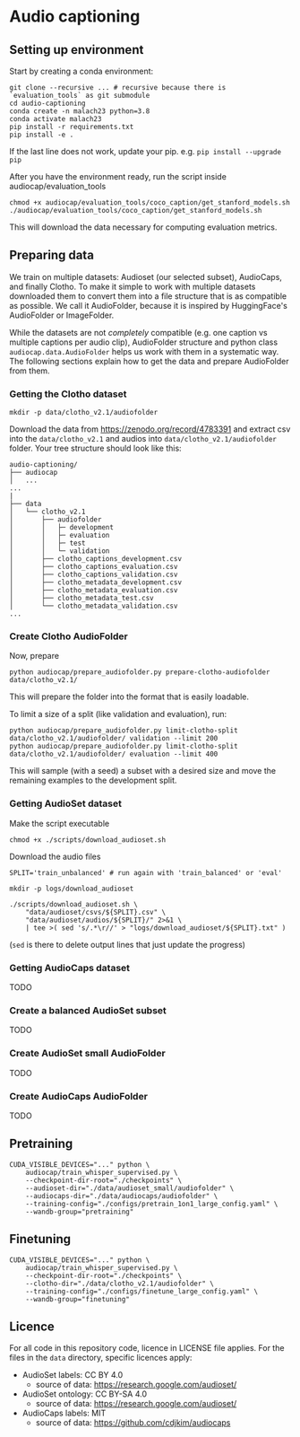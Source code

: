 # Audio captioning


## Setting up environment

Start by creating a conda environment:
```shell
git clone --recursive ... # recursive because there is `evaluation_tools` as git submodule
cd audio-captioning
conda create -n malach23 python=3.8
conda activate malach23
pip install -r requirements.txt
pip install -e .
```
If the last line does not work, update your pip. e.g. `pip install --upgrade pip`

After you have the environment ready, run the script inside audiocap/evaluation_tools
```
chmod +x audiocap/evaluation_tools/coco_caption/get_stanford_models.sh
./audiocap/evaluation_tools/coco_caption/get_stanford_models.sh
```
This will download the data necessary for computing evaluation metrics.


## Preparing data

We train on multiple datasets: Audioset (our selected subset), AudioCaps, and finally Clotho.
To make it simple to work with multiple datasets downloaded them to convert them into a file
structure that is as compatible as possible. We call it AudioFolder, because it is inspired
by HuggingFace's AudioFolder or ImageFolder.

While the datasets are not *completely* compatible (e.g. one caption vs multiple captions per
audio clip), AudioFolder structure and python class `audiocap.data.AudioFolder` helps us work
with them in a systematic way. The following sections explain how to get the data and prepare
AudioFolder from them.



### Getting the Clotho dataset

```shell
mkdir -p data/clotho_v2.1/audiofolder
```

Download the data from <https://zenodo.org/record/4783391> and extract csv into the `data/clotho_v2.1` and audios into `data/clotho_v2.1/audiofolder` folder. Your tree structure should look like this:

```
audio-captioning/
├── audiocap
│   ...
...
|
├── data
│   └── clotho_v2.1
│       ├── audiofolder
│       │   ├─ development
│       │   ├─ evaluation
│       │   ├─ test
│       │   └─ validation
│       ├── clotho_captions_development.csv
│       ├── clotho_captions_evaluation.csv
│       ├── clotho_captions_validation.csv
│       ├── clotho_metadata_development.csv
│       ├── clotho_metadata_evaluation.csv
│       ├── clotho_metadata_test.csv
│       └── clotho_metadata_validation.csv
...
```

### Create Clotho AudioFolder

Now, prepare 

```shell
python audiocap/prepare_audiofolder.py prepare-clotho-audiofolder data/clotho_v2.1/
```

This will prepare the folder into the format that is easily loadable.

To limit a size of a split (like validation and evaluation), run:

```shell
python audiocap/prepare_audiofolder.py limit-clotho-split data/clotho_v2.1/audiofolder/ validation --limit 200
python audiocap/prepare_audiofolder.py limit-clotho-split data/clotho_v2.1/audiofolder/ evaluation --limit 400
```

This will sample (with a seed) a subset with a desired size and move the remaining examples to the development split.


### Getting AudioSet dataset

Make the script executable

```shell
chmod +x ./scripts/download_audioset.sh
```

Download the audio files

```shell
SPLIT='train_unbalanced' # run again with 'train_balanced' or 'eval'

mkdir -p logs/download_audioset

./scripts/download_audioset.sh \
    "data/audioset/csvs/${SPLIT}.csv" \
    "data/audioset/audios/${SPLIT}/" 2>&1 \
    | tee >( sed 's/.*\r//' > "logs/download_audioset/${SPLIT}.txt" )
```

(`sed` is there to delete output lines that just update the progress)


### Getting AudioCaps dataset

TODO


### Create a balanced AudioSet subset

TODO


### Create AudioSet small AudioFolder

TODO

### Create AudioCaps AudioFolder

TODO


## Pretraining 

```shell
CUDA_VISIBLE_DEVICES="..." python \
    audiocap/train_whisper_supervised.py \
    --checkpoint-dir-root="./checkpoints" \
    --audioset-dir="./data/audioset_small/audiofolder" \
    --audiocaps-dir="./data/audiocaps/audiofolder" \
    --training-config="./configs/pretrain_1on1_large_config.yaml" \
    --wandb-group="pretraining"
```


## Finetuning

```shell
CUDA_VISIBLE_DEVICES="..." python \
    audiocap/train_whisper_supervised.py \
    --checkpoint-dir-root="./checkpoints" \
    --clotho-dir="./data/clotho_v2.1/audiofolder" \
    --training-config="./configs/finetune_large_config.yaml" \
    --wandb-group="finetuning"
```

## Licence

For all code in this repository code, licence in LICENSE file applies.
For the files in the `data` directory, specific licences apply: 

- AudioSet labels: CC BY 4.0
  - source of data: <https://research.google.com/audioset/>
- AudioSet ontology: CC BY-SA 4.0
  - source of data: <https://research.google.com/audioset/>
- AudioCaps labels: MIT
  - source of data: <https://github.com/cdjkim/audiocaps>
